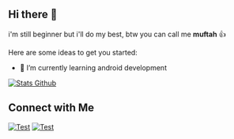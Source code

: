 ## Hi there 👋
i'm still beginner but i'll do my best, btw you can call me <b>muftah</b> 👍


Here are some ideas to get you started:

- 🌱 I’m currently learning android development


<p align="left">
  <a href="https://github.com/muftahh">
    <img alt="Stats Github" src="https://github-readme-stats.vercel.app/api?username=muftahh&show_icons=true&hide_border=false&theme=transparent&custom_title=Github%20Stats&hide=prs,issues&include_all_commits=true">
  </a>
</p>

## Connect with Me
[![Test](https://img.icons8.com/fluency/48/null/instagram-new.png)](https://www.instagram.com/muftahh_/) [![Test](https://camo.githubusercontent.com/d51d930386d92764b305790e73be2b9659d7c01995c5204313fb766f54646e5a/68747470733a2f2f696d672e69636f6e73382e636f6d2f636f6c6f722f34382f3030303030302f6c696e6b6564696e2e706e67)](https://www.linkedin.com/in/muftahhimnaser/)




